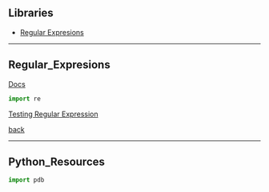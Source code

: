 ## Libraries

- [Regular Expresions](#Regular_Expresions)



---

## Regular_Expresions

<a href="https://www.w3schools.com/python/python_regex.asp" target="_blank">Docs</a>

```python
import re
```

<a href="https://regex101.com/" target="_blank">Testing Regular Expression</a>



[back](#Libraries)

---

## Python_Resources

```python
import pdb
```
